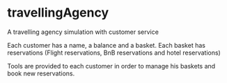 # travellingAgency
A travelling agency simulation with customer service

Each customer has a name, a balance and a basket. 
Each basket has reservations (Flight reservations, BnB reservations and hotel reservations)

Tools are provided to each customer in order to manage his baskets and book new reservations. 
